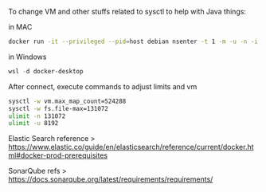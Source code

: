 To change VM and other stuffs related to sysctl to help with Java things:

in MAC
```bash
docker run -it --privileged --pid=host debian nsenter -t 1 -m -u -n -i sh
```

in Windows
```powershell
wsl -d docker-desktop
```

After connect, execute commands to adjust limits and vm
```bash
sysctl -w vm.max_map_count=524288
sysctl -w fs.file-max=131072
ulimit -n 131072
ulimit -u 8192
```

Elastic Search reference > https://www.elastic.co/guide/en/elasticsearch/reference/current/docker.html#docker-prod-prerequisites

SonarQube refs > https://docs.sonarqube.org/latest/requirements/requirements/
